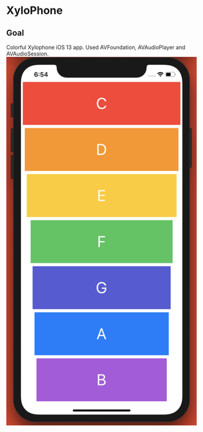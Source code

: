 # XyloPhone

## Goal
Colorful Xylophone iOS 13 app. Used AVFoundation, AVAudioPlayer and AVAudioSession.
![Alt text](Documentation/app-screen.png?raw=true "XyloPhone Screen")
